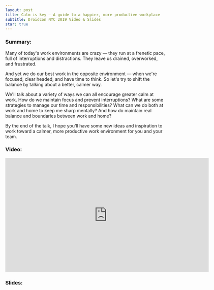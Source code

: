 ```yaml
---
layout: post
title: Calm is key — A guide to a happier, more productive workplace
subtitle: Droidcon NYC 2019 Video & Slides
star: true
---
```


### Summary:
Many of today's work environments are crazy — they run at a frenetic pace, full of interruptions and distractions. They leave us drained, overworked, and frustrated.

And yet we do our best work in the opposite environment — when we're focused, clear headed, and have time to think. So let's try to shift the balance by talking about a better, calmer way.

We'll talk about a variety of ways we can all encourage greater calm at work. How do we maintain focus and prevent interruptions? What are some strategies to manage our time and responsibilities? What can we do both at work and home to keep me sharp mentally? And how do maintain real balance and boundaries between work and home?

By the end of the talk, I hope you'll have some new ideas and inspiration to work toward a calmer, more productive work environment for you and your team.

### Video:

<div class="video-container">
  <iframe title="vimeo-player" src="https://player.vimeo.com/video/362739078" width="640" height="360" frameborder="0" allowfullscreen></iframe>
</div>

### Slides:

<script async class="speakerdeck-embed" data-id="8ce56a68b79d4ef08793fdb787093565" data-ratio="1.77777777777778" src="//speakerdeck.com/assets/embed.js"></script>
